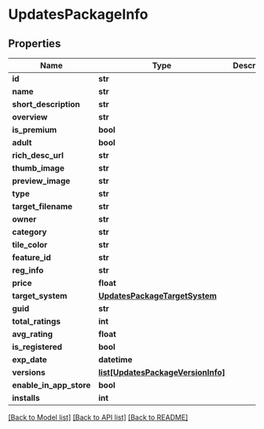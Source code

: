 # UpdatesPackageInfo

## Properties
Name | Type | Description | Notes
------------ | ------------- | ------------- | -------------
**id** | **str** |  | [optional] 
**name** | **str** |  | [optional] 
**short_description** | **str** |  | [optional] 
**overview** | **str** |  | [optional] 
**is_premium** | **bool** |  | [optional] 
**adult** | **bool** |  | [optional] 
**rich_desc_url** | **str** |  | [optional] 
**thumb_image** | **str** |  | [optional] 
**preview_image** | **str** |  | [optional] 
**type** | **str** |  | [optional] 
**target_filename** | **str** |  | [optional] 
**owner** | **str** |  | [optional] 
**category** | **str** |  | [optional] 
**tile_color** | **str** |  | [optional] 
**feature_id** | **str** |  | [optional] 
**reg_info** | **str** |  | [optional] 
**price** | **float** |  | [optional] 
**target_system** | [**UpdatesPackageTargetSystem**](UpdatesPackageTargetSystem.md) |  | [optional] 
**guid** | **str** |  | [optional] 
**total_ratings** | **int** |  | [optional] 
**avg_rating** | **float** |  | [optional] 
**is_registered** | **bool** |  | [optional] 
**exp_date** | **datetime** |  | [optional] 
**versions** | [**list[UpdatesPackageVersionInfo]**](UpdatesPackageVersionInfo.md) |  | [optional] 
**enable_in_app_store** | **bool** |  | [optional] 
**installs** | **int** |  | [optional] 

[[Back to Model list]](../README.md#documentation-for-models) [[Back to API list]](../README.md#documentation-for-api-endpoints) [[Back to README]](../README.md)


